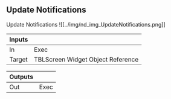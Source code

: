 ## Update Notifications
Update Notifications
![[../img/nd_img_UpdateNotifications.png]]

|Inputs||
|--|--|
| In | Exec |
| Target | TBLScreen Widget Object Reference |

|Outputs||
|--|--|
| Out | Exec |
